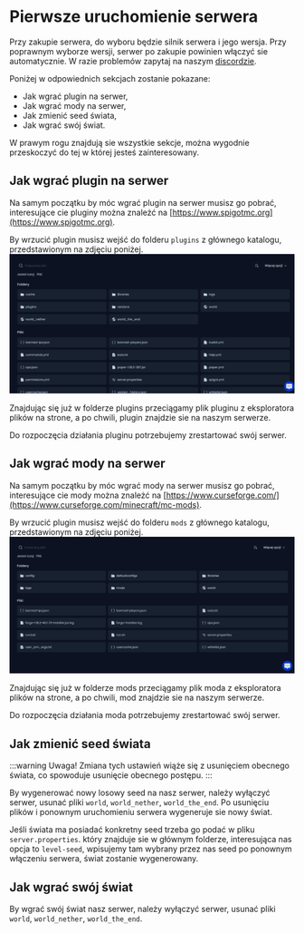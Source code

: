 # Pierwsze uruchomienie serwera

Przy zakupie serwera, do wyboru będzie silnik serwera i jego wersja. Przy poprawnym wyborze wersji, serwer po zakupie powinien włączyć sie automatycznie. W razie problemów zapytaj na naszym [discordzie](https://discord.gg/XNHmCUK2uQ).<br />

Poniżej w odpowiednich sekcjach zostanie pokazane: <br />
* Jak wgrać plugin na serwer,
* Jak wgrać mody na serwer,
* Jak zmienić seed świata,
* Jak wgrać swój świat.

W prawym rogu znajdują sie wszystkie sekcje, można wygodnie przeskoczyć do tej w której jesteś zainteresowany.

## Jak wgrać plugin na serwer

Na samym początku by móc wgrać plugin na serwer musisz go pobrać, interesujące cie pluginy można znależć na [https://www.spigotmc.org](https://www.spigotmc.org). <br />

By wrzucić plugin musisz wejść do folderu `plugins` z głównego katalogu, przedstawionym na zdjęciu poniżej. ![](/img/start/mainfolderpaper.png)

Znajdując się już w folderze plugins przeciągamy plik pluginu z eksploratora plików na strone, a po chwili, plugin znajdzie sie na naszym serwerze.

Do rozpoczęcia działania pluginu potrzebujemy zrestartować swój serwer.


## Jak wgrać mody na serwer

Na samym początku by móc wgrać mody na serwer musisz go pobrać, interesujące cie mody można znależć na [https://www.curseforge.com/](https://www.curseforge.com/minecraft/mc-mods). <br />

By wrzucić plugin musisz wejść do folderu `mods` z głównego katalogu, przedstawionym na zdjęciu poniżej. ![](/img/start/mainfolderforge.png)

Znajdując się już w folderze mods przeciągamy plik moda z eksploratora plików na strone, a po chwili, mod znajdzie sie na naszym serwerze.

Do rozpoczęcia działania moda potrzebujemy zrestartować swój serwer.

## Jak zmienić seed świata

:::warning Uwaga!
Zmiana tych ustawień wiąże się z usunięciem obecnego świata, co spowoduje usunięcie obecnego postępu.
:::

By wygenerować nowy losowy seed na nasz serwer, należy wyłączyć serwer, usunać pliki `world`, `world_nether`, `world_the_end`. Po usunięciu plików i ponownym uruchomieniu serwera wygeneruje sie nowy świat.

Jeśli świata ma posiadać konkretny seed trzeba go podać w pliku `server.properties`. który znajduje sie w głównym folderze, interesująca nas opcja to `level-seed`, wpisujemy tam wybrany przez nas seed po ponownym włączeniu serwera, świat zostanie wygenerowany.


## Jak wgrać swój świat

By wgrać swój świat nasz serwer, należy wyłączyć serwer, usunać pliki `world`, `world_nether`, `world_the_end`. 